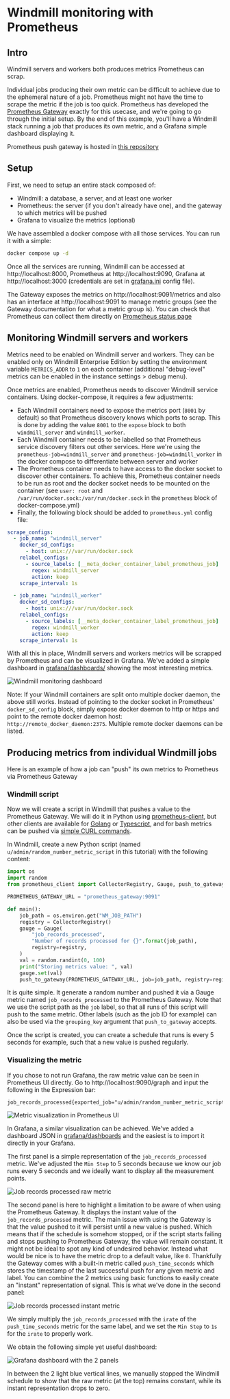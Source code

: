 Windmill monitoring with Prometheus
===================================

## Intro

Windmill servers and workers both produces metrics Prometheus can scrap.

Individual jobs producing their own metric can be difficult to achieve due to the ephemeral nature of a job. Prometheus might not have the time to scrape the metric if the job is too quick. Prometheus has developed the [Prometheus Gateway](https://prometheus.io/docs/practices/pushing/) exactly for this usecase, and we're going to go through the initial setup. By the end of this example, you'll have a Windmill stack running a job that produces its own metric, and a Grafana simple dashboard displaying it.

Prometheus push gateway is hosted in [this repository](https://github.com/prometheus/pushgateway)

## Setup

First, we need to setup an entire stack composed of:
- Windmill: a database, a server, and at least one worker
- Prometheus: the server (if you don't already have one), and the gateway to which metrics will be pushed
- Grafana to visualize the metrics (optional)

We have assembled a docker compose with all those services. You can run it with a simple:
```bash
docker compose up -d
```
Once all the services are running, Windmill can be accessed at http://localhost:8000, Prometheus at http://localhost:9090, Grafana at http://localhost:3000 (credentials are set in [grafana.ini](./grafana/grafana.ini) config file).

The Gateway exposes the metrics on http://localhost:9091/metrics and also has an interface at http://localhost:9091 to manage metric groups (see the Gateway documentation for what a metric group is). You can check that Prometheus can collect them directly on [Prometheus status page](http://localhost:9090/targets)

## Monitoring Windmill servers and workers

Metrics need to be enabled on Windmill server and workers. They can be enabled only on Windmill Enterprise Edition by setting the environment variable `METRICS_ADDR` to `1` on each container (additional "debug-level" metrics can be enabled in the instance settings > debug menu).

Once metrics are enabled, Prometheus needs to discover Windmill service containers. Using docker-compose, it requires a few adjustments:
- Each Windmill containers need to expose the metrics port (`8001` by default) so that Prometheus discovery knows which ports to scrap. This is done by adding the value `8001` to the `expose` block to both `windmill_server` and `windmill_worker`.
- Each Windmill container needs to be labelled so that Prometheus service discovery filters out other services. Here we're using the `prometheus-job=windmill_server` and `prometheus-job=windmill_worker` in the docker compose to differentiate between server and worker
- The Prometheus container needs to have access to the docker socket to discover other containers. To achieve this, Prometheus container needs to be run as root and the docker socket needs to be mounted on the container (see `user: root` and `/var/run/docker.sock:/var/run/docker.sock` in the `prometheus` block of docker-compose.yml) 
- Finally, the following block should be added to `prometheus.yml` config file:

```yaml
scrape_configs:
  - job_name: "windmill_server"
    docker_sd_configs:
      - host: unix:///var/run/docker.sock
    relabel_configs:
      - source_labels: [__meta_docker_container_label_prometheus_job]
        regex: windmill_server
        action: keep
    scrape_interval: 1s

  - job_name: "windmill_worker"
    docker_sd_configs:
      - host: unix:///var/run/docker.sock
    relabel_configs:
      - source_labels: [__meta_docker_container_label_prometheus_job]
        regex: windmill_worker
        action: keep
    scrape_interval: 1s
```

With all this in place, Windmill servers and workers metrics will be scrapped by Prometheus and can be visualized in Grafana. We've added a simple dashboard in [grafana/dashboards/](./grafana/dashboards) showing the most interesting metrics.

![Windmill monitoring dashboard](./static/windmill_monitoring_dashboard.png "Windmill monitoring dashboard")

Note: If your Windmill containers are split onto multiple docker daemon, the above still works. Instead of pointing to the docker socket in Prometheus' `docker_sd_config` block, simply expose docker daemon to http or https and point to the remote docker daemon host: `http://remote_docker_daemon:2375`. Multiple remote docker daemons can be listed.

## Producing metrics from individual Windmill jobs

Here is an example of how a job can "push" its own metrics to Prometheus via Prometheus Gateway

### Windmill script

Now we will create a script in Windmill that pushes a value to the Prometheus Gateway. We will do it in Python using [prometheus-client](https://github.com/prometheus/client_python), but other clients are available for [Golang](https://github.com/prometheus/client_golang) or [Typescript](https://github.com/siimon/prom-client), and for bash metrics can be pushed via [simple CURL commands](https://github.com/prometheus/pushgateway?tab=readme-ov-file#command-line).

In Windmill, create a new Python script (named `u/admin/random_number_metric_script` in this tutorial) with the following content:

```python
import os
import random
from prometheus_client import CollectorRegistry, Gauge, push_to_gateway

PROMETHEUS_GATEWAY_URL = "prometheus_gateway:9091"

def main():
    job_path = os.environ.get("WM_JOB_PATH")
    registry = CollectorRegistry()
    gauge = Gauge(
        "job_records_processed",
        "Number of records processed for {}".format(job_path),
        registry=registry,
    )
    val = random.randint(0, 100)
    print("Storing metrics value: ", val)
    gauge.set(val)
    push_to_gateway(PROMETHEUS_GATEWAY_URL, job=job_path, registry=registry)
```

It is quite simple. It generate a random number and pushed it via a Gauge metric named `job_records_processed` to the Prometheus Gateway. Note that we use the script path as the `job` label, so that all runs of this script will push to the same metric. Other labels (such as the job ID for example) can also be used via the `grouping_key` argument that `push_to_gateway` accepts.

Once the script is created, you can create a schedule that runs is every 5 seconds for example, such that a new value is pushed regularly.

### Visualizing the metric

If you chose to not run Grafana, the raw metric value can be seen in Prometheus UI directly. Go to http://localhost:9090/graph and input the following in the Expression bar: 
```promql
job_records_processed{exported_job="u/admin/random_number_metric_script"}
```

![Metric visualization in Prometheus UI](./static/prometheus_metric_viz.png "Metric visualization in Prometheus UI")

In Grafana, a similar visualization can be achieved. We've added a dashboard JSON in [grafana/dashboards](./grafana/dashboards/) and the easiest is to import it directly in your Grafana.

The first panel is a simple representation of the `job_records_processed` metric. We've adjusted the `Min Step` to 5 seconds because we know our job runs every 5 seconds and we ideally want to display all the measurement points.

![Job records processed raw metric](./static/job_records_processed_raw.png "Job records processed raw metric")

The second panel is here to highlight a limitation to be aware of when using the Prometheus Gateway. It displays the instant value of the `job_records_processed` metric. The main issue with using the Gateway is that the value pushed to it will persist until a new value is pushed. Which means that if the schedule is somehow stopped, or if the script starts failing and stops pushing to Prometheus Gateway, the value will remain constant. It might not be ideal to spot any kind of undesired behavior. Instead what would be nice is to have the metric drop to a default value, like `0`. Thankfully the Gateway comes with a built-in metric called `push_time_seconds` which stores the timestamp of the last successful push for any given metric and label. You can combine the 2 metrics using basic functions to easily create an "instant" representation of signal. This is what we've done in the second panel:

![Job records processed instant metric](./static/job_records_processed_instant.png "Job records processed instant metric")

We simply multiply the `job_records_processed` with the `irate` of the `push_time_seconds` metric for the same label, and we set the `Min Step` to `1s` for the `irate` to properly work. 

We obtain the following simple yet useful dashboard:

![Grafana dashboard with the 2 panels](./static/grafana_dashboard.png "Grafana dashboard with the 2 panels")

In between the 2 light blue vertical lines, we manually stopped the Windmill schedule to show that the raw metric (at the top) remains constant, while its instant representation drops to zero.
